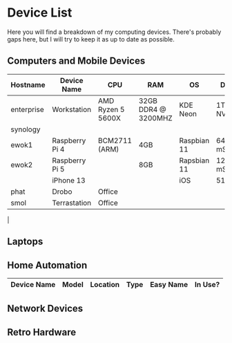 # Device List

Here you will find a breakdown of my computing devices. There's probably gaps here, but I will try to keep it as up to date as possible.

## Computers and Mobile Devices

|Hostname|Device Name|CPU|RAM|OS|Disk|In Use?|Location|
|--|--|--|--|--|--|--|--|
|enterprise|Workstation|AMD Ryzen 5 5600X|32GB DDR4 @ 3200MHZ|KDE Neon|1TB NVME|Y|Office|
|synology|
|ewok1|Raspberry Pi 4|BCM2711 (ARM)|4GB|Raspbian 11|64GB mSD|Y|Living Room|
|ewok2|Raspberry Pi 5||8GB|Rapsbian 11|128GB mSD|Y|Living Room|
||iPhone 13|||iOS|512GB|Y|On Me|
|phat|Drobo|Office|
|smol|Terrastation|Office|
|

## Laptops

## Home Automation

|Device Name|Model|Location|Type|Easy Name|In Use?|
|-|-|-|-|-|-|

## Network Devices

## Retro Hardware
